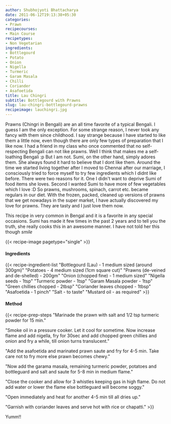 ```yaml
---
author: Shubhojyoti Bhattacharya
date: 2011-06-12T19:13:38+05:30
categories:
- Prawn
recipecourses:
- Main Course
recipetypes:
- Non Vegetarian
ingredients:
- Bottlegourd
- Potato
- Onion
- Nigella
- Turmeric
- Garam Masala
- Chilli
- Coriander
- Asafoetida
title: Lau Chingri
subtitle: Bottlegourd with Prawns
slug: lau-chingri-bottlegourd-prawns
recipeimage: lauchingri.jpg
---
```


Prawns (Chingri in Bengali) are an all time favorite of a typical Bengali. I guess I am the only exception. For some strange reason, I never took any fancy with them since childhood. I say strange because I have started to like them a little now, even though there are only few types of preparation that I like now. I had a friend in my class who once commented that no self-respecting Bengali can not like prawns. Well I think that makes me a self-loathing Bengali :p But I am not. Sumi, on the other hand, simply adores them. She always found it hard to believe that I dont like them. Around the time we started living together after I moved to Chennai after our marriage, I consciously tried to force myself to try few ingredients which I didnt like before. There were two reasons for it. One I didn't want to deprive Sumi of food items she loves. Second I wanted Sumi to have more of few vegetables which I love :D So prawns, mushrooms, spinach, carrot etc. became regulars in our diet. With the frozen, packed, cleaned up versions of prawns that we get nowadays in the super market, I have actually discovered my love for prawns. They are tasty and I just love them now.

This recipe in very common in Bengal and it is a favorite in any special occasions. Sumi has made it few times in the past 2 years and to tell you the truth, she really cooks this in an awesome manner. I have not told her this though *smile*

{{< recipe-image pagetype="single" >}}

#### Ingredients

{{< recipe-ingredient-list
"Bottlegourd (Lau) - 1 medium sized (around 300gm)"
"Potatoes - 4 medium sized (1cm square cut)"
"Prawns (de-veined and de-shelled) - 200gm"
"Onion (chopped fine) - 1 medium sized"
"Nigella seeds - 1tsp"
"Turmeric powder - 1tsp"
"Garam Masala powder - 1tsp"
"Green chillies chopped - 2tbsp"
"Coriander leaves chopped - 1tbsp"
"Asafoetida - 1 pinch"
"Salt - to taste"
"Mustard oil - as required" >}}

#### Method

{{< recipe-prep-steps
"Marinade the prawn with salt and 1/2 tsp turmeric powder for 15 min."

"Smoke oil in a pressure cooker. Let it cool for sometime. Now increase flame and add nigella, fry for 30sec and add chopped green chillies and onion and fry a while, till onion turns translucent."

"Add the asafoetida and marinated prawn saute and fry for 4-5 min. Take care not to fry more else prawn becomes chewy."

"Now add the garama masala, remaining turmeric powder, potatoes and bottleguard and salt and saute for 5-8 min in medium flame."

"Close the cooker and allow for 3 whistles keeping gas in high flame. Do not add water or lower the flame else bottleguard will become soggy."

"Open immediately and heat for another 4-5 min till all dries up."

"Garnish with coriander leaves and serve hot with rice or chapatti." >}}


Yumm!!
